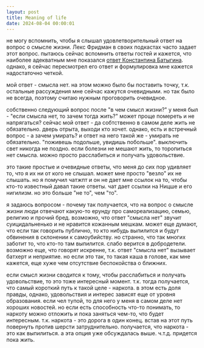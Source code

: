 ```yaml
---
layout: post
title: Meaning of life
date: 2024-08-04 00:00:01
---
```


не могу вспомнить, чтобы я слышал удовлетворительный ответ на вопрос о смысле жизни. Лекс Фридман в своих подкастах 
часто задает этот вопрос. пытаюсь сейчас вспомнить ответы гостей и кажется, что наиболее адекватным мне показался [ответ
Константина Батыгина](https://www.youtube.com/watch?v=tm7poMupE8k&t=9311s). однако, я сейчас пересмотрел его ответ и формулировка мне кажется надостаточно четкой.

мой ответ - смысла нет. на этом можно было бы поставить точку, т.к. остальные рассуждения мне сейчас кажутся очевидными. 
но так было не всегда, поэтому считаю нужным проговорить очевидное.

собственно следующий вопрос после "в чем смысл жизни?" у меня был - "если смысла нет, то зачем тогда жить?" 
может проще помереть и не напрягаться? 
 сейчас мой ответ - да собтственно в самом деле жить не обязательно. дверь отрыта, выходи кто хочет. однако, есть и 
 встречный вопрос - а зачем умирать? и ответ на него такой же - умирать не обязательно.
"поживешь подольше, увидишь побольше". выключить свет никогда не поздно. если болезни не мешают жить, то торопиться нет
смысла. можно просто расслабиться и получать удовольствие.

это такие простые и очевидные ответы, что меня до сих пор удивляет то, что я их ни от кого не слышал. может мне просто
"везло" их не слышать. но я помучил чатжпт и он не дает мне ссылок на то, чтобы кто-то известный давал такие ответы. 
чат дает ссылки на Ницше и его нигилизм. но это больше "не то", чем "то".

я задаюсь вопросом - почему так получается, что на вопрос о смысле жизни люди отвечают какую-то ерунду про 
самореализацию, семью, религию и прочий бред. 
возможно, что ответ "смысла нет" звучит суицидальненько и не нравится кожанным мешкам. 
может еще думают, что если так говорить публично, то кто нибудь выпилится и будут обвинения в склонении к самоубийству.
но странно, что так многих заботит то, что кто-то там выпилится. слабо верится в добродетели.
возможно еще, что говорят искренне, т.к. ответ "смысла нет" вызывает батхерт и неприятие. но если это так, то такая каша в
 голове, как мне кажется, еще хуже чем отсутствие беспокойства о ближних.

если смысл жизни сводится к тому, чтобы расслабиться и получать удовольствие, то это тоже интересный момент. т.к. тогда 
получается, что самый короткий путь к такой целе - наркота. в этом есть доля правды, однако, удовольствия и интерес
зависят еще от уровня образования. если чел тупой, то для него у меня в самом деле нет хороших новостей. но если есть
способность что-то понимать, то наркоту можно отложить и пока заняться чем-то, что будет интересным. т.к. наркота - это
дорога в один конец. встав на этот путь повернуть против шерсти затруднительно. получается, что наркота - это как выпилиться. а эта опция 
уже обсуждалась выше. ч.т.д. придется пока жить.